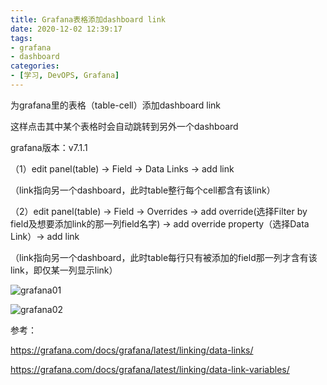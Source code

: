 ```yaml
---
title: Grafana表格添加dashboard link
date: 2020-12-02 12:39:17
tags:
- grafana
- dashboard
categories:
- [学习, DevOPS, Grafana]
---
```


为grafana里的表格（table-cell）添加dashboard link

这样点击其中某个表格时会自动跳转到另外一个dashboard

grafana版本：v7.1.1

（1）edit panel(table) ->  Field -> Data Links -> add link

   （link指向另一个dashboard，此时table整行每个cell都含有该link）
   
（2）edit panel(table) ->  Field -> Overrides -> add override(选择Filter by field及想要添加link的那一列field名字) -> add override property（选择Data Link）-> add link

   （link指向另一个dashboard，此时table每行只有被添加的field那一列才含有该link，即仅某一列显示link）

![grafana01](../../../../images/grafana01.gif)

![grafana02](../../../../images/grafana02.gif)

参考：

https://grafana.com/docs/grafana/latest/linking/data-links/

https://grafana.com/docs/grafana/latest/linking/data-link-variables/
